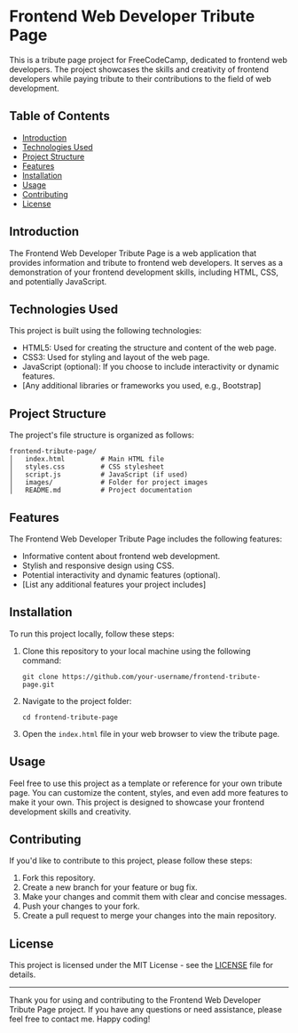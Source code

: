 # Frontend Web Developer Tribute Page

This is a tribute page project for FreeCodeCamp, dedicated to frontend web developers. The project showcases the skills and creativity of frontend developers while paying tribute to their contributions to the field of web development.

## Table of Contents

- [Introduction](#introduction)
- [Technologies Used](#technologies-used)
- [Project Structure](#project-structure)
- [Features](#features)
- [Installation](#installation)
- [Usage](#usage)
- [Contributing](#contributing)
- [License](#license)

## Introduction

The Frontend Web Developer Tribute Page is a web application that provides information and tribute to frontend web developers. It serves as a demonstration of your frontend development skills, including HTML, CSS, and potentially JavaScript.

## Technologies Used

This project is built using the following technologies:

- HTML5: Used for creating the structure and content of the web page.
- CSS3: Used for styling and layout of the web page.
- JavaScript (optional): If you choose to include interactivity or dynamic features.
- [Any additional libraries or frameworks you used, e.g., Bootstrap]

## Project Structure

The project's file structure is organized as follows:

```
frontend-tribute-page/
│   index.html         # Main HTML file
│   styles.css         # CSS stylesheet
│   script.js          # JavaScript (if used)
│   images/            # Folder for project images
│   README.md          # Project documentation
```

## Features

The Frontend Web Developer Tribute Page includes the following features:

- Informative content about frontend web development.
- Stylish and responsive design using CSS.
- Potential interactivity and dynamic features (optional).
- [List any additional features your project includes]

## Installation

To run this project locally, follow these steps:

1. Clone this repository to your local machine using the following command:

   ```
   git clone https://github.com/your-username/frontend-tribute-page.git
   ```

2. Navigate to the project folder:

   ```
   cd frontend-tribute-page
   ```

3. Open the `index.html` file in your web browser to view the tribute page.

## Usage

Feel free to use this project as a template or reference for your own tribute page. You can customize the content, styles, and even add more features to make it your own. This project is designed to showcase your frontend development skills and creativity.

## Contributing

If you'd like to contribute to this project, please follow these steps:

1. Fork this repository.
2. Create a new branch for your feature or bug fix.
3. Make your changes and commit them with clear and concise messages.
4. Push your changes to your fork.
5. Create a pull request to merge your changes into the main repository.

## License

This project is licensed under the MIT License - see the [LICENSE](LICENSE) file for details.

---

Thank you for using and contributing to the Frontend Web Developer Tribute Page project. If you have any questions or need assistance, please feel free to contact me. Happy coding!
